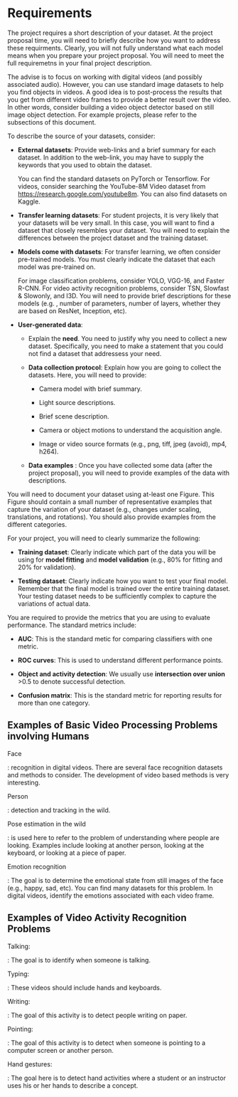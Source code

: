 # Requirements

The project requires a short description of your dataset. At the project
proposal time, you will need to briefly describe how you want to address
these requirments. Clearly, you will not fully understand what each
model means when you prepare your project proposal. You will need to
meet the full requiremetns in your final project description.

The advise is to focus on working with digital videos (and possibly
associated audio). However, you can use standard image datasets to help
you find objects in videos. A good idea is to post-process the results
that you get from different video frames to provide a better result over
the video. In other words, consider building a video object detector
based on still image object detection. For example projects, please
refer to the subsections of this document.

To describe the source of your datasets, consider:

-   **External datasets**: Provide web-links and a brief summary for
    each dataset. In addition to the web-link, you may have to supply
    the keywords that you used to obtain the dataset.

    You can find the standard datasets on PyTorch or Tensorflow. For
    videos, consider searching the YouTube-8M Video dataset from
    <https://research.google.com/youtube8m>. You can also find datasets
    on Kaggle.

-   **Transfer learning datasets**: For student projects, it is very
    likely that your datasets will be very small. In this case, you will
    want to find a dataset that closely resembles your dataset. You will
    need to explain the differences between the project dataset and the
    training dataset.

-   **Models come with datasets**: For transfer learning, we often
    consider pre-trained models. You must clearly indicate the dataset
    that each model was pre-trained on.

    For image classification problems, consider YOLO, VGG-16, and Faster
    R-CNN. For video activity recognition problems, consider TSN,
    Slowfast & Slowonly, and I3D. You will need to provide brief
    descriptions for these models (e.g. , number of parameters, number
    of layers, whether they are based on ResNet, Inception, etc).

-   **User-generated data**:

    -   Explain the **need**. You need to justify why you need to
        collect a new dataset. Specifically, you need to make a
        statement that you could not find a dataset that addressess your
        need.

    -   **Data collection protocol**: Explain how you are going to
        collect the datasets. Here, you will need to provide:

        -   Camera model with brief summary.

        -   Light source descriptions.

        -   Brief scene description.

        -   Camera or object motions to understand the acquisition
            angle.

        -   Image or video source formats (e.g., png, tiff, jpeg
            (avoid), mp4, h264).

    -   **Data examples** : Once you have collected some data (after the
        project proposal), you will need to provide examples of the data
        with descriptions.

You will need to document your dataset using at-least one Figure. This
Figure should contain a small number of representative examples that
capture the variation of your dataset (e.g., changes under scaling,
translations, and rotations). You should also provide examples from the
different categories.

For your project, you will need to clearly summarize the following:

-   **Training dataset**: Clearly indicate which part of the data you
    will be using for **model fitting** and **model validation** (e.g.,
    80% for fitting and 20% for validation).

-   **Testing dataset**: Clearly indicate how you want to test your
    final model. Remember that the final model is trained over the
    entire training dataset. Your testing dataset needs to be
    sufficiently complex to capture the variations of actual data.

You are required to provide the metrics that you are using to evaluate
performance. The standard metrics include:

-   **AUC**: This is the standard metic for comparing classifiers with
    one metric.

-   **ROC curves**: This is used to understand different performance
    points.

-   **Object and activity detection**: We usually use **intersection
    over union** \>0.5 to denote successful detection.

-   **Confusion matrix**: This is the standard metric for reporting
    results for more than one category.

## Examples of Basic Video Processing Problems involving Humans

Face

:   recognition in digital videos. There are several face recognition
    datasets and methods to consider. The development of video based
    methods is very interesting.

Person

:   detection and tracking in the wild.

Pose estimation in the wild

:   is used here to refer to the problem of understanding where people
    are looking. Examples include looking at another person, looking at
    the keyboard, or looking at a piece of paper.

Emotion recognition

:   The goal is to determine the emotional state from still images of
    the face (e.g., happy, sad, etc). You can find many datasets for
    this problem. In digital videos, identify the emotions associated
    with each video frame.

## Examples of Video Activity Recognition Problems

Talking:

:   The goal is to identify when someone is talking.

Typing:

:   These videos should include hands and keyboards.

Writing:

:   The goal of this activity is to detect people writing on paper.

Pointing:

:   The goal of this activity is to detect when someone is pointing to a
    computer screen or another person.

Hand gestures:

:   The goal here is to detect hand activities where a student or an
    instructor uses his or her hands to describe a concept.

